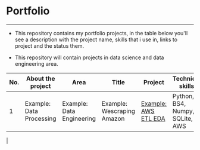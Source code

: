 # Portfolio

---

- This repository contains my portfolio projects, in the table below you'll see a description with the project name, skills that i use in, links to project and the status them.
 
- This repository will contain projects in data science and data engineering area.


| No. |    About the project  |Area|            Title                 |        Project       | Technical skills       |  Completed   |
|---- |   -------------------- |---| ------------------------------ |     -------------   |--------------- |  ---------   |
|1    |   Example: Data Processing   | Example: Data Engineering |     Example: Wescraping Amazon  | [Example: AWS ETL EDA ](https://google.com)    | Python, BS4, Numpy, SQLite, AWS |       &#9745;  &#10064;
|


<!--- |7    |   Machine Learning for Process Optimization  | Delivery time prediction   | [Predicting total delivery time for delivery optimization]()           | Python, Scikit-learn, Pandas, Seaborn, XGBoost |       &#9744; | --->
